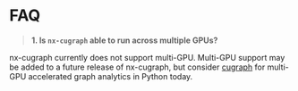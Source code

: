 # FAQ

 > **1. Is `nx-cugraph` able to run across multiple GPUs?**

nx-cugraph currently does not support multi-GPU. Multi-GPU support may be added to a future release of nx-cugraph, but consider [cugraph](https://docs.rapids.ai/api/cugraph/stable) for multi-GPU accelerated graph analytics in Python today.
